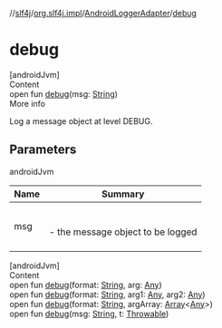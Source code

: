 //[slf4j](../../index.md)/[org.slf4j.impl](../index.md)/[AndroidLoggerAdapter](index.md)/[debug](debug.md)



# debug  
[androidJvm]  
Content  
open fun [debug](debug.md)(msg: [String](https://docs.oracle.com/javase/8/docs/api/java/lang/String.html))  
More info  


Log a message object at level DEBUG.



## Parameters  
  
androidJvm  
  
|  Name|  Summary| 
|---|---|
| <a name="org.slf4j.impl/AndroidLoggerAdapter/debug/#java.lang.String/PointingToDeclaration/"></a>msg| <a name="org.slf4j.impl/AndroidLoggerAdapter/debug/#java.lang.String/PointingToDeclaration/"></a><br><br>- the message object to be logged<br><br>
  
  


[androidJvm]  
Content  
open fun [debug](debug.md)(format: [String](https://docs.oracle.com/javase/8/docs/api/java/lang/String.html), arg: [Any](https://kotlinlang.org/api/latest/jvm/stdlib/kotlin/-any/index.html))  
open fun [debug](debug.md)(format: [String](https://docs.oracle.com/javase/8/docs/api/java/lang/String.html), arg1: [Any](https://kotlinlang.org/api/latest/jvm/stdlib/kotlin/-any/index.html), arg2: [Any](https://kotlinlang.org/api/latest/jvm/stdlib/kotlin/-any/index.html))  
open fun [debug](debug.md)(format: [String](https://docs.oracle.com/javase/8/docs/api/java/lang/String.html), argArray: [Array](https://kotlinlang.org/api/latest/jvm/stdlib/kotlin/-array/index.html)<[Any](https://kotlinlang.org/api/latest/jvm/stdlib/kotlin/-any/index.html)>)  
open fun [debug](debug.md)(msg: [String](https://docs.oracle.com/javase/8/docs/api/java/lang/String.html), t: [Throwable](https://docs.oracle.com/javase/8/docs/api/java/lang/Throwable.html))  



